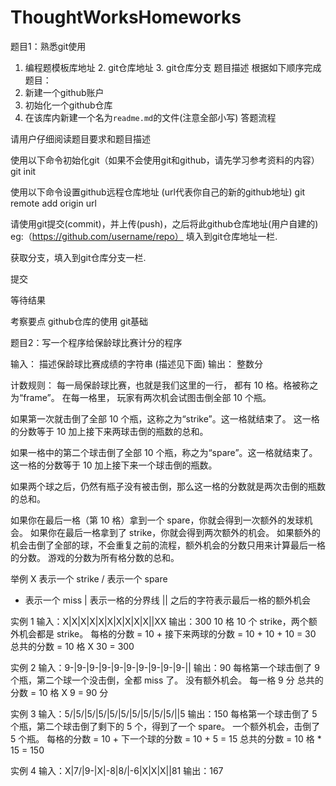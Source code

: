 # ThoughtWorksHomeworks
题目1：熟悉git使用
1. 编程题模板库地址 2. git仓库地址 3. git仓库分支
题目描述
根据如下顺序完成题目：
1. 新建一个github账户
2. 初始化一个github仓库
3. 在该库内新建一个名为`readme.md`的文件(注意全部小写)
答题流程


请用户仔细阅读题目要求和题目描述

使用以下命令初始化git（如果不会使用git和github，请先学习参考资料的内容）
git init

使用以下命令设置github远程仓库地址 (url代表你自己的新的github地址)
git remote add origin url

请使用git提交(commit)，并上传(push)，之后将此github仓库地址(用户自建的) eg:（https://github.com/username/repo） 填入到git仓库地址一栏.

获取分支，填入到git仓库分支一栏.

提交

等待结果

考察要点
github仓库的使用
git基础

题目2：写一个程序给保龄球比赛计分的程序

输入： 描述保龄球比赛成绩的字符串 (描述见下面)
输出： 整数分

计数规则：
每一局保龄球比赛，也就是我们这里的一行， 都有 10 格。格被称之为“frame”。
在每一格里， 玩家有两次机会试图击倒全部 10 个瓶。

如果第一次就击倒了全部 10 个瓶，这称之为“strike”。这一格就结束了。
这一格的分数等于 10 加上接下来两球击倒的瓶数的总和。

如果一格中的第二个球击倒了全部 10 个瓶，称之为“spare”。这一格就结束了。
这一格的分数等于 10 加上接下来一个球击倒的瓶数。

如果两个球之后，仍然有瓶子没有被击倒，那么这一格的分数就是两次击倒的瓶数的总和。

如果你在最后一格（第 10 格）拿到一个 spare，你就会得到一次额外的发球机会。
如果你在最后一格拿到了 strike，你就会得到两次额外的机会。
如果额外的机会击倒了全部的球，不会重复之前的流程，额外机会的分数只用来计算最后一格的分数。
游戏的分数为所有格分数的总和。

举例
X 表示一个 strike
/ 表示一个 spare
- 表示一个 miss
| 表示一格的分界线
|| 之后的字符表示最后一格的额外机会

实例 1
输入：X|X|X|X|X|X|X|X|X|X||XX
输出：300
10 格 10 个 strike，两个额外机会都是 strike。
每格的分数 = 10 + 接下来两球的分数 = 10 + 10 + 10 = 30
总共的分数 = 10 格 X 30 = 300


实例 2
输入：9-|9-|9-|9-|9-|9-|9-|9-|9-|9-||
输出：90
每格第一个球击倒了 9 个瓶，第二个球一个没击倒，全都 miss 了。
没有额外机会。
每一格 9 分
总共的分数 = 10 格 X 9 = 90 分


实例 3
输入：5/|5/|5/|5/|5/|5/|5/|5/|5/|5/||5
输出：150
每格第一个球击倒了 5 个瓶，第二个球击倒了剩下的 5 个，得到了一个 spare。
一个额外机会，击倒了 5 个瓶。
每格的分数 = 10 + 下一个球的分数 = 10 + 5 = 15
总共的分数 = 10 格 * 15 = 150


实例 4
输入：X|7/|9-|X|-8|8/|-6|X|X|X||81
输出：167
